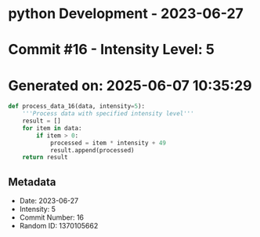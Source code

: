 ﻿# python Development - 2023-06-27
# Commit #16 - Intensity Level: 5
# Generated on: 2025-06-07 10:35:29
```python
def process_data_16(data, intensity=5):
    '''Process data with specified intensity level'''
    result = []
    for item in data:
        if item > 0:
            processed = item * intensity + 49
            result.append(processed)
    return result
```
## Metadata
- Date: 2023-06-27
- Intensity: 5
- Commit Number: 16
- Random ID: 1370105662
